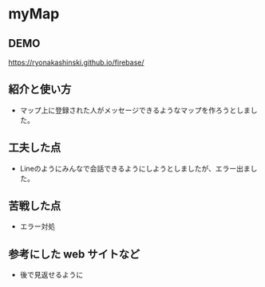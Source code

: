 # myMap

## DEMO

 https://ryonakashinski.github.io/firebase/

## 紹介と使い方

  -  マップ上に登録された人がメッセージできるようなマップを作ろうとしました。

 

## 工夫した点

  - Lineのようにみんなで会話できるようにしようとしましたが、エラー出ました。

## 苦戦した点

  - エラー対処

## 参考にした web サイトなど

  - 後で見返せるように
